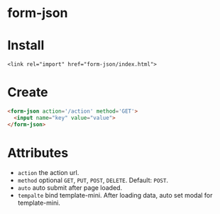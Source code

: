 # form-json

# Install
`<link rel="import" href="form-json/index.html">`

# Create
```html
<form-json action='/action' method='GET'>
  <input name="key" value="value">
</form-json>
```

# Attributes
* `action` the action url.
* `method` optional `GET`, `PUT`, `POST`, `DELETE`. Default: `POST`.
* `auto` auto submit after page loaded.
* `tempalte` bind template-mini. After loading data, auto set modal for template-mini.
